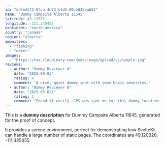 ```yaml
---
id: "ddfed5f2-8fca-4d73-b1d5-09cb845ea602"
name: "Dummy Campsite Alberta 11645"
latitude: 49.12032
longitude: -111.335455
continent: "north-america"
country: "canada"
region: "alberta"
amenities:
  - "fishing"
  - "water"
images:
  - "https://res.cloudinary.com/demo/image/upload/v1/sample.jpg"
reviews:
  - author: "Dummy Reviewer A"
    date: "2025-09-03"
    rating: 4
    comment: "A nice, quiet dummy spot with some basic amenities."
  - author: "Dummy Reviewer B"
    date: "2025-05-021"
    rating: 2
    comment: "Found it easily. GPS was spot on for this dummy location."
---
```


This is a **dummy description** for Dummy Campsite Alberta 11645, generated for the proof of concept.

It provides a serene environment, perfect for demonstrating how SvelteKit can handle a large number of static pages. The coordinates are 49.120320, -111.335455.
